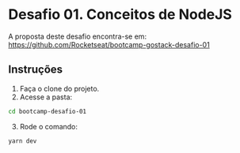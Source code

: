 # Desafio 01. Conceitos de NodeJS

A proposta deste desafio encontra-se em: 
https://github.com/Rocketseat/bootcamp-gostack-desafio-01

## Instruções

1. Faça o clone do projeto.
2. Acesse a pasta:
```sh
cd bootcamp-desafio-01
```
3. Rode o comando:
```sh
yarn dev
```